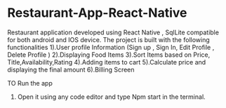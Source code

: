 # Restaurant-App-React-Native
Restaurant application developed using React Native , SqlLite compatible for both android and IOS device.
The project is built with the following functionalities
1).User profile Information (Sign up , Sign In, Edit Profile , Delete Profile )
2).Displaying Food Items
3).Sort Items based on Price, Title,Availability,Rating
4).Adding items to cart 
5).Calculate price and displaying the final amount
6).Billing Screen

TO Run the app
1. Open it using any code editor and type Npm start in the terminal.
